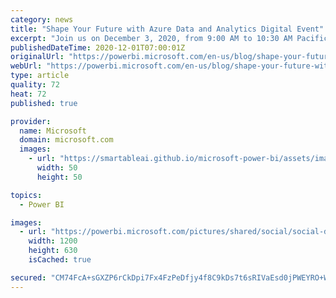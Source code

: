 ```yaml
---
category: news
title: "Shape Your Future with Azure Data and Analytics Digital Event"
excerpt: "Join us on December 3, 2020, from 9:00 AM to 10:30 AM Pacific Time (UTC-8), for the Shape Your Future with Azure Data and Analytics digital event to explore how data and analytics impact the future of your business and see how to use Power BI in conjunction with Azure data and analytics services to change"
publishedDateTime: 2020-12-01T07:00:01Z
originalUrl: "https://powerbi.microsoft.com/en-us/blog/shape-your-future-with-azure-data-and-analytics-digital-event/"
webUrl: "https://powerbi.microsoft.com/en-us/blog/shape-your-future-with-azure-data-and-analytics-digital-event/"
type: article
quality: 72
heat: 72
published: true

provider:
  name: Microsoft
  domain: microsoft.com
  images:
    - url: "https://smartableai.github.io/microsoft-power-bi/assets/images/organizations/microsoft.com-50x50.jpg"
      width: 50
      height: 50

topics:
  - Power BI

images:
  - url: "https://powerbi.microsoft.com/pictures/shared/social/social-default-image.png"
    width: 1200
    height: 630
    isCached: true

secured: "CM74FcA+sGXZP6rCkDpi7Fx4FzPeDfjy4f8C9kDs7t6sRIVaEsd0jPWEYRO+WffXsV8ef0M6Bw+ALDwf4XQLDG2AlvS+ifeMPy3He4WGRy3NmM0n3kgPT+p57ROUFgl599SkYdoDNsiVwq3lMtMLaUApVUBNrKGFOdfp7bR0UAmll2210Hi910fesa3cBpNikFUL1JBeK56oKD0WxSd6mXBAlnQvG/0E2xlhf1BLG5EQan+Ms95B3kajDor2paWit4or07HARMeS9XNCX1JIw7c+2W2TbrvgTVr8xVdqoGFxB3xou34oL0SQ1IPtXAC0xI5qQlezJ+659H4oOJuMq6IE5OZ3yDMmyYuul3Qngl0=;lOhDPnoGrEYz7hZZzAT2lA=="
---
```


